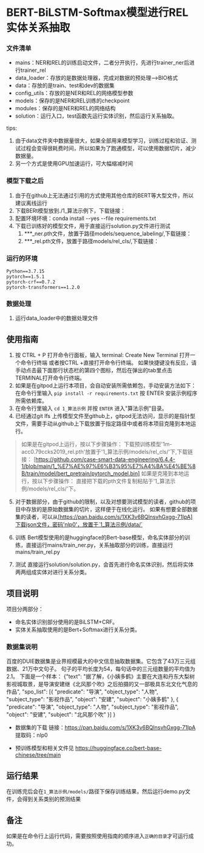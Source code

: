 # BERT-BiLSTM-Softmax模型进行REL实体关系抽取

### 文件清单
- mains：NER和REL的训练启动文件，二者分开执行，先进行trainer_ner后进行trainer_rel
- data_loader：存放的是数据处理器，完成对数据的预处理-->BIO格式
- data：存放的是train、test和dev的数据集
- config_utils：存放的是NER和REL的网络模型参数
- models：保存的是NER和REL训练的checkpoint
- modules：保存的是NER和REL的网络结构
- solution：运行入口，test函数先运行实体识别，然后运行关系抽取。

tips:
1. 由于data文件夹中数据量很大，如果全部用来模型学习，训练过程和验证、测试过程会变得很耗费时间，所以如果为了跑通模型，可以使用数据切片，减少数据量。
2. 另一个方式是使用GPU加速运行，可大幅缩减时间


### 模型下载之后
1. 由于在github上无法通过引用的方式使用其他仓库的BERT等大型文件，所以建议离线运行
2. 下载BERt模型放到./1_算法示例下，下载链接：
3. 配置环境环境：conda install --yes --file requirements.txt
4. 下载已训练好的模型文件，用于直接运行solution.py文件进行测试
   1. ***_ner.pth文件，放置于路径models/sequence_labeling/,下载链接：
   2. ***_rel.pth文件，放置于路径models/rel_cls/,下载链接：


### 运行的环境
```
Python==3.7.15
pytorch==1.5.1
pytorch-crf==0.7.2
pytorch-transformers==1.2.0
```

### 数据处理
1. 运行data_loader中的数据处理文件


## 使用指南
1. 按 CTRL + P 打开命令行面板，输入 terminal: Create New Terminal 打开一个命令行终端 或者按CTRL +直接打开命令行终端。
如果快捷键没有反应，请手动点击最下面那行状态栏的第四个图标，然后在弹出的tab里点击TERMINAL打开命令行终端。
2. 如果是在gitpod上运行本项目，会自动安装所需依赖包，手动安装方法如下： 在命令行里输入 `pip install -r requirements.txt` 按 ENTER 安装示例程序所需依赖库。
3. 在命令行里输入 `cd 1_算法示例` 并按 `ENTER` 进入"算法示例"目录。
4. 已经通过git lfs 上传模型文件至github上，gitpod无法访问，显示的是指针型文件，需要手动从github上下载放置于指定路径中或者将本项目克隆到本地运行。

> 如果是在gitpod上运行，按以下步骤操作：
> 下载预训练模型'1m-acc0.79ccks2019_rel.pth'放置于'1_算法示例/models/rel_cls/'下,下载链接：
> [https://github.com/case-smart-data-engineering/6.4.4-1/blob/main/1_%E7%AE%97%E6%B3%95%E7%A4%BA%E4%BE%8B/train/model/bert_pretrain/pytorch_model.bin]
> 如果是克隆到本地运行，按以下步骤操作：
> 直接把下载的pth文件复制粘贴于'1_算法示例/models/rel_cls/'下。

5. 对于数据部分，由于github的限制，以及对想要测试模型的读者，github的项目中存放的是原始数据集的切片，这样便于在线化运行。
如果有想要全部数据集的读者，可以从[https://pan.baidu.com/s/1XK3v6BQlnsvhGxgg-71IpA]下载json文件，密码'nlp0'，放置于`1_算法示例/data/`

6. 训练
Bert模型使用的是huggingface的Bert-base模型，命名实体部分的训练，直接运行mains/train_ner.py，关系抽取部分的训练，直接运行mains/train_rel.py

7. 测试
直接运行solution/solution.py，会首先进行命名实体识别，然后将实体两两组成实体对进行关系分类。


## 项目说明
项目分两部分：
- 命名实体识别部分使用的是BiLSTM+CRF。
- 实体关系抽取使用的是Bert+Softmax进行关系分类。

### 数据集说明
百度的DUIE数据集是业界规模最大的中文信息抽取数据集。它包含了43万三元组数据、21万中文句子。
句子的平均长度为54，每句话中的三元组数量的平均值为2.1。
下面是一个样本：
{"text": "据了解，《小姨多鹤》主要在大连和丹东大梨树影视城取景，是导演安建继《北风那个吹》之后拍摄的又一部极具东北文化气息的作品", 
  "spo_list": [{
  "predicate": "导演",
  "object_type": "人物",
  "subject_type": "影视作品",
  "object": "安建",
  "subject": "小姨多鹤"
  }, {
  "predicate": "导演",
  "object_type": "人物",
  "subject_type": "影视作品",
  "object": "安建",
  "subject": "北风那个吹"
  }]
}

- 数据集的下载
链接：https://pan.baidu.com/s/1XK3v6BQlnsvhGxgg-71IpA 
提取码：nlp0 

- 预训练模型和相关文件见
https://huggingface.co/bert-base-chinese/tree/main

## 运行结果
在训练完后会在`1_算法示例/models/`路径下保存训练结果，然后运行demo.py文件，会得到关系类别的预测结果

## 备注
如果是在命令行上运行代码，需要按照使用指南的顺序进入`正确的目录`才可运行成功。